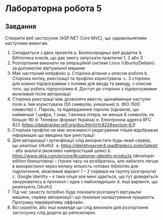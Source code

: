 # Лабораторна робота 5
## Завдання
Створити веб застосунок (ASP.NET Core MVC), що задовольнятиме наступним вимогам.
1.	Складається з двох проектів
a.	Безпосередньо веб додаток 
b.	Бібліотека класів, що дає змогу запускати практичні 1, 2 або 3
2.	Розгортання виконати на операційній системі Linux (Ubuntu/Debian) за допомогою віртуальної машини
3.	Має настпуний інтерфейс
a.	Сторінка вітання з описом роботи
b.	Сторінка логіну, реестрації та профілю користувача.
c.	3 сторінки для кожної підпрограмми з полями для вводу та виводу, з описом того, що робить підпрограма
d.	Доступ до сторінок з підпрограмами можливий після авторизації
4.	Сторінка реестрації має дозволяти ввести, щонайменше наступні поля
a.	Імя користувача (50 символів, унікальне)
b.	ФІО (500 символів)
c.	Пароль, та підвердження паролю (однакові, що найменше 1 цифра, 1 знак, 1 велика літера, не менше 8 символів, не більше 16)
d.	Телефон (формат Україна) 
e.	Електронна адреса RFC 822 (https://datatracker.ietf.org/doc/html/rfc822#section-6.1)
5.	Cторінка профілю не має можливості редагування тільки відображає інформацію що введена при реестрації
6.	Для авторизації і аутенфікації слід використати будь-який сервер, що реалізує OAuth2.
a.	https://identityserver4.readthedocs.io/en/latest/ - або аналоги (можливо найпростіший шлях)
b.	https://www.okta.com/pricing/#customer-identity-products (developer edition бзкоштовна) – (трохи часу на розібратись, але набагато легше в використанні через велику кількість готових бібліотек для підключення, можливий варіант 1 – 2 сервера на группу розгорнути)
c.	Google Identity – є така опція але мені здається, що тут доведеться занурюватись в протокол і одна з найскладніших
d.	Інші варіанти, що реалізують OAuth2
7.	Під час захисту потрібно буде показати розгорнуті віртуаьлні машини, сервер авторизації і що локальні налаштування працюють. Програму перевірятиму оффлайн.
8.	Всі скрипти, або інші команди що слід виконати для розгортання застосунку слід додати до репозитарію.

